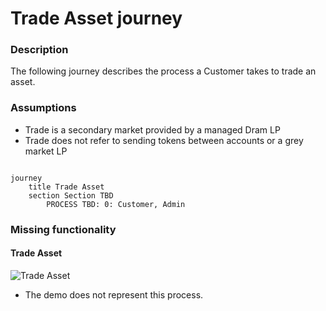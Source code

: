 # Trade Asset journey

### Description

The following journey describes the process a Customer takes to trade an asset.

### Assumptions

- Trade is a secondary market provided by a managed Dram LP
- Trade does not refer to sending tokens between accounts or a grey market LP

```mermaid

journey
    title Trade Asset
    section Section TBD
        PROCESS TBD: 0: Customer, Admin

```

### Missing functionality

#### Trade Asset

![Trade Asset](/documentation/bin/trade-asset.PNG)

- The demo does not represent this process.